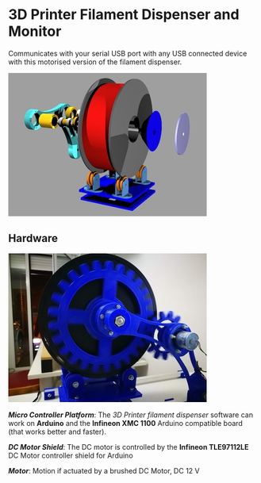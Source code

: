 # 3D Printer Filament Dispenser and Monitor
Communicates with your serial USB port with any USB connected device with this motorised version of the filament dispenser.

![3D render design](images/Exploeded%2001.jpg)

## Hardware
![Building](images/IMG_20170701_225910.jpg)
 
**_Micro Controller Platform_**: The _3D Printer filament dispenser_ software can work on **Arduino** and the **Infineon XMC 1100** Arduino compatible board (that works better and faster).

**_DC Motor Shield_**: The DC motor is controlled by the **Infineon TLE97112LE** DC Motor controller shield for Arduino

**_Motor_**: Motion if actuated by a brushed DC Motor, DC 12 V


